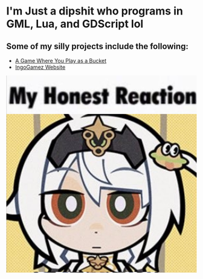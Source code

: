 # I'm Just a dipshit who programs in GML, Lua, and GDScript lol

## Some of my silly projects include the following:
- [A Game Where You Play as a Bucket](https://github.com/IngoGamez/AGWYPaaB)
- [IngoGamez Website](https://ingogamez.github.io)
<img src="https://github.com/EDubzNG/.github/blob/main/profile/my%20honest%20reaction.jpg">
